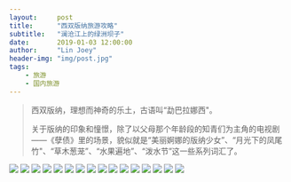 ```yaml
---
layout:     post
title:      "西双版纳旅游攻略"
subtitle:   "澜沧江上的绿洲坝子"
date:       2019-01-03 12:00:00
author:     "Lin Joey"
header-img: "img/post.jpg"
tags:
    - 旅游
    - 国内旅游
---
```

>西双版纳，理想而神奇的乐土，古语叫“勐巴拉娜西"。
>
>关于版纳的印象和憧憬，除了以父母那个年龄段的知青们为主角的电视剧——《孽债》里的场景，貌似就是“美丽婀娜的版纳少女”、“月光下的凤尾竹"、“草木葱茏”、“水果遍地”、“泼水节”这一些系列词汇了。

![](https://linjoey-image.oss-cn-beijing.aliyuncs.com/我是驴友-西双版纳_页面_01.jpg)
![](https://linjoey-image.oss-cn-beijing.aliyuncs.com/我是驴友-西双版纳_页面_02.jpg)
![](https://linjoey-image.oss-cn-beijing.aliyuncs.com/我是驴友-西双版纳_页面_03.jpg)
![](https://linjoey-image.oss-cn-beijing.aliyuncs.com/我是驴友-西双版纳_页面_04.jpg)
![](https://linjoey-image.oss-cn-beijing.aliyuncs.com/我是驴友-西双版纳_页面_05.jpg)
![](https://linjoey-image.oss-cn-beijing.aliyuncs.com/我是驴友-西双版纳_页面_06.jpg)
![](https://linjoey-image.oss-cn-beijing.aliyuncs.com/我是驴友-西双版纳_页面_07.jpg)
![](https://linjoey-image.oss-cn-beijing.aliyuncs.com/我是驴友-西双版纳_页面_08.jpg)
![](https://linjoey-image.oss-cn-beijing.aliyuncs.com/我是驴友-西双版纳_页面_09.jpg)
![](https://linjoey-image.oss-cn-beijing.aliyuncs.com/我是驴友-西双版纳_页面_10.jpg)
![](https://linjoey-image.oss-cn-beijing.aliyuncs.com/我是驴友-西双版纳_页面_11.jpg)
![](https://linjoey-image.oss-cn-beijing.aliyuncs.com/我是驴友-西双版纳_页面_12.jpg)
![](https://linjoey-image.oss-cn-beijing.aliyuncs.com/我是驴友-西双版纳_页面_13.jpg)
![](https://linjoey-image.oss-cn-beijing.aliyuncs.com/我是驴友-西双版纳_页面_14.jpg)
![](https://linjoey-image.oss-cn-beijing.aliyuncs.com/我是驴友-西双版纳_页面_15.jpg)
![](https://linjoey-image.oss-cn-beijing.aliyuncs.com/我是驴友-西双版纳_页面_16.jpg)

